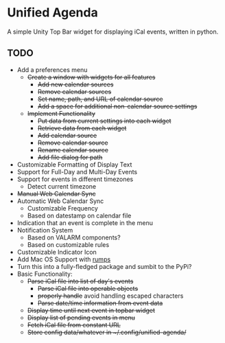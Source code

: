 # Unified Agenda #

A simple Unity Top Bar widget for displaying iCal events, written in python.

## TODO ##

+ Add a preferences menu
  + <del>Create a window with widgets for all features</del>
    + <del>Add new calendar sources</del>
    + <del>Remove calendar sources</del>
    + <del>Set name, path, and URL of calendar source</del>
    + <del>Add a space for additional non-calendar source settings</del>
  + <del>Implement Functionality</del>
    + <del>Put data from current settings into each widget</del>
    + <del>Retrieve data from each widget</del>
    + <del>Add calendar source</del>
    + <del>Remove calendar source</del>
    + <del>Rename calendar source</del>
    + <del>Add file dialog for path</del>
+ Customizable Formatting of Display Text
+ Support for Full-Day and Multi-Day Events
+ Support for events in different timezones
  + Detect current timezone
+ <del>Manual Web Calendar Sync</del>
+ Automatic Web Calendar Sync
  + Customizable Frequency
  + Based on datestamp on calendar file
+ Indication that an event is complete in the menu
+ Notification System
  + Based on VALARM components?
  + Based on customizable rules
+ Customizable Indicator Icon
+ Add Mac OS Support with [rumps](https://github.com/jaredks/rumps)
+ Turn this into a fully-fledged package and sumbit to the PyPi?
+ </del>Basic Functionality:</del>
  + <del>Parse iCal file into list of day's events</del>
    + <del>Parse iCal file into operable objects</del>
    + <del>properly handle</del> avoid handling escaped characters
    + <del>Parse date/time information from event data</del>
  + <del>Display time until next event in topbar widget</del>
  + <del>Display list of pending events in menu</del>
  + <del>Fetch iCal file from constant URL</del>
  + <del>Store config data/whatever in ~/.config/unified-agenda/</del>
